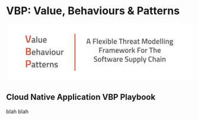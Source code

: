 # VBP: Value, Behaviours & Patterns

![VBP-logo.png](images/VBP_Banner_word_logo.png)

## Cloud Native Application VBP Playbook

blah blah
